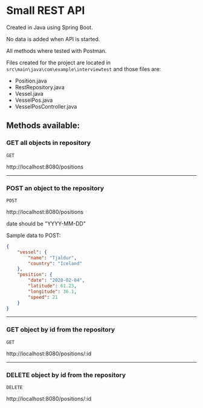 # Small REST API

Created in Java using Spring Boot. 

No data is added when API is started. 

All methods where tested with Postman.

Files created for the project are located in ```src\main\java\com\example\interviewtest``` and those files are:
* Position.java
* RestRepository.java
* Vessel.java
* VesselPos.java
* VesselPosController.java

## Methods available:

### GET all objects in repository
`GET`

http://localhost:8080/positions

---

### POST an object to the repository
`POST`

http://localhost:8080/positions

date should be "YYYY-MM-DD"

Sample data to POST:
```json
{
	"vessel": {
		"name": "Tjaldur",
		"country": "Iceland"
	},
	"position": {
		"date": "2020-02-04",
		"latitude": 61.23,
		"longitude": 36.1,
		"speed": 21
	}
}
```

---

### GET object by id from the repository
`GET`

http://localhost:8080/positions/:id

---

### DELETE object by id from the repository
`DELETE`

http://localhost:8080/positions/:id

